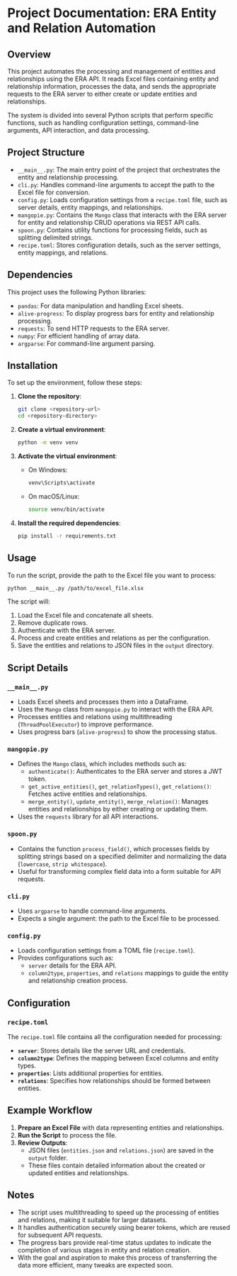 # Project Documentation: ERA Entity and Relation Automation

## Overview
This project automates the processing and management of entities and relationships using the ERA API. It reads Excel files containing entity and relationship information, processes the data, and sends the appropriate requests to the ERA server to either create or update entities and relationships.

The system is divided into several Python scripts that perform specific functions, such as handling configuration settings, command-line arguments, API interaction, and data processing.

## Project Structure
- `__main__.py`: The main entry point of the project that orchestrates the entity and relationship processing.
- `cli.py`: Handles command-line arguments to accept the path to the Excel file for conversion.
- `config.py`: Loads configuration settings from a `recipe.toml` file, such as server details, entity mappings, and relationships.
- `mangopie.py`: Contains the `Mango` class that interacts with the ERA server for entity and relationship CRUD operations via REST API calls.
- `spoon.py`: Contains utility functions for processing fields, such as splitting delimited strings.
- `recipe.toml`: Stores configuration details, such as the server settings, entity mappings, and relations.

## Dependencies
This project uses the following Python libraries:
- `pandas`: For data manipulation and handling Excel sheets.
- `alive-progress`: To display progress bars for entity and relationship processing.
- `requests`: To send HTTP requests to the ERA server.
- `numpy`: For efficient handling of array data.
- `argparse`: For command-line argument parsing.

## Installation
To set up the environment, follow these steps:

1. **Clone the repository**:
   ```sh
   git clone <repository-url>
   cd <repository-directory>
   ```

2. **Create a virtual environment**:
   ```sh
   python -m venv venv
   ```

3. **Activate the virtual environment**:
   - On Windows:
     ```sh
     venv\Scripts\activate
     ```
   - On macOS/Linux:
     ```sh
     source venv/bin/activate
     ```

4. **Install the required dependencies**:
   ```sh
   pip install -r requirements.txt
   ```

## Usage
To run the script, provide the path to the Excel file you want to process:

```sh
python __main__.py /path/to/excel_file.xlsx
```

The script will:
1. Load the Excel file and concatenate all sheets.
2. Remove duplicate rows.
3. Authenticate with the ERA server.
4. Process and create entities and relations as per the configuration.
5. Save the entities and relations to JSON files in the `output` directory.

## Script Details
### `__main__.py`
- Loads Excel sheets and processes them into a DataFrame.
- Uses the `Mango` class from `mangopie.py` to interact with the ERA API.
- Processes entities and relations using multithreading (`ThreadPoolExecutor`) to improve performance.
- Uses progress bars (`alive-progress`) to show the processing status.

### `mangopie.py`
- Defines the `Mango` class, which includes methods such as:
  - `authenticate()`: Authenticates to the ERA server and stores a JWT token.
  - `get_active_entities()`, `get_relationTypes()`, `get_relations()`: Fetches active entities and relationships.
  - `merge_entity()`, `update_entity()`, `merge_relation()`: Manages entities and relationships by either creating or updating them.
- Uses the `requests` library for all API interactions.

### `spoon.py`
- Contains the function `process_field()`, which processes fields by splitting strings based on a specified delimiter and normalizing the data (`lowercase`, `strip whitespace`).
- Useful for transforming complex field data into a form suitable for API requests.

### `cli.py`
- Uses `argparse` to handle command-line arguments.
- Expects a single argument: the path to the Excel file to be processed.

### `config.py`
- Loads configuration settings from a TOML file (`recipe.toml`).
- Provides configurations such as:
  - `server` details for the ERA API.
  - `column2type`, `properties`, and `relations` mappings to guide the entity and relationship creation process.

## Configuration
### `recipe.toml`
The `recipe.toml` file contains all the configuration needed for processing:
- **`server`**: Stores details like the server URL and credentials.
- **`column2type`**: Defines the mapping between Excel columns and entity types.
- **`properties`**: Lists additional properties for entities.
- **`relations`**: Specifies how relationships should be formed between entities.

## Example Workflow
1. **Prepare an Excel File** with data representing entities and relationships.
2. **Run the Script** to process the file.
3. **Review Outputs**:
   - JSON files (`entities.json` and `relations.json`) are saved in the `output` folder.
   - These files contain detailed information about the created or updated entities and relationships.

## Notes
- The script uses multithreading to speed up the processing of entities and relations, making it suitable for larger datasets.
- It handles authentication securely using bearer tokens, which are reused for subsequent API requests.
- The progress bars provide real-time status updates to indicate the completion of various stages in entity and relation creation.
- With the goal and aspiration to make this process of transferring the data more efficient, many tweaks are expected soon.
